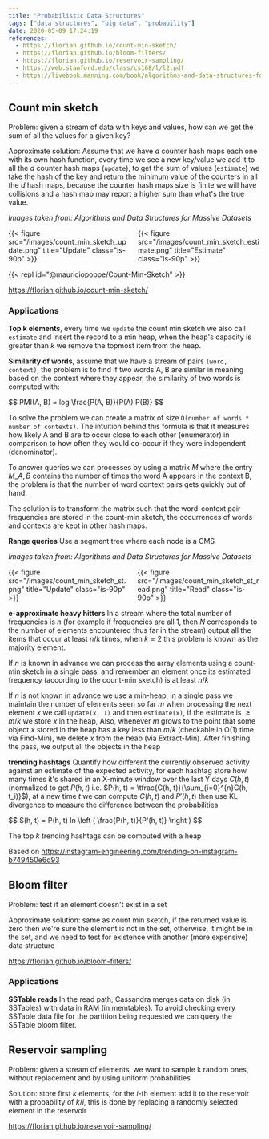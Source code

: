 ```yaml
---
title: "Probabilistic Data Structures"
tags: ["data structures", "big data", "probability"]
date: 2020-05-09 17:24:19
references:
  - https://florian.github.io/count-min-sketch/
  - https://florian.github.io/bloom-filters/
  - https://florian.github.io/reservoir-sampling/
  - https://web.stanford.edu/class/cs168/l/l2.pdf
  - https://livebook.manning.com/book/algorithms-and-data-structures-for-massive-datasets
---
```


## Count min sketch

Problem: given a stream of data with keys and values, how can we get the sum of all the values for a given key?

Approximate solution: Assume that we have $d$ counter hash maps each one with its own hash function, every time we
see a new key/value we add it to all the $d$ counter hash maps (`update`), to get the sum of values (`estimate`) we
take the hash of the key and return the minimum value of the counters in all the $d$ hash maps, 
because the counter hash maps size is finite we will have collisions and a hash map may report a higher sum than what's
the true value.

<i>Images taken from: Algorithms and Data Structures for Massive Datasets</i>
<div class="columns">
    <div class="column">
      {{< figure src="/images/count_min_sketch_update.png" title="Update" class="is-90p" >}}
    </div>
    <div class="column">
      {{< figure src="/images/count_min_sketch_estimate.png" title="Estimate" class="is-90p" >}}
    </div>
</div>

{{< repl id="@mauriciopoppe/Count-Min-Sketch" >}}   

https://florian.github.io/count-min-sketch/

### Applications

**Top k elements**, every time we `update` the count min sketch we also call `estimate` and insert the record
to a min heap, when the heap's capacity is greater than $k$ we remove the topmost item from the heap.

**Similarity of words**, assume that we have a stream of pairs `(word, context)`, the problem is to find if two words
A, B are similar in meaning based on the context where they appear, the similarity of two words is computed with:

<div>$$
PMI(A, B) = log \frac{P(A, B)}{P(A) P(B)}
$$</div> 

To solve the problem we can create a matrix of size `O(number of words * number of contexts)`. 
The intuition behind this formula is that it measures how likely A and B are to occur close to each other (enumerator) 
in comparison to how often they would co-occur if they were independent (denominator).

To answer queries we can processes by using a matrix $M$ where the entry $M\_{A,B}$ contains the number of times 
the word A appears in the context B, the problem is that the number of word context pairs gets quickly out of hand.

The solution is to transform the matrix such that the word-context pair frequencies are stored in the count-min sketch,
the occurrences of words and contexts are kept in other hash maps.
 
**Range queries** Use a segment tree where each node is a CMS

<i>Images taken from: Algorithms and Data Structures for Massive Datasets</i>
<div class="columns">
    <div class="column">
      {{< figure src="/images/count_min_sketch_st.png" title="Update" class="is-90p" >}}
    </div>
    <div class="column">
      {{< figure src="/images/count_min_sketch_st_read.png" title="Read" class="is-90p" >}}
    </div>
</div>

**e-approximate heavy hitters** In a stream where the total number of frequencies is $n$ (for example if frequencies are all 1, 
then $N$ corresponds to the number of elements encountered thus far in the stream) output all the items that occur
at least $n/k$ times, when $k=2$ this problem is known as the majority element.

If $n$ is known in advance we can process the array elements using a count-min sketch in a single pass, 
and remember an element once its estimated frequency (according to the count-min sketch) is at least $n/k$

If $n$ is not known in advance we use a min-heap, in a single pass we maintain the number of elements seen so far $m$
when processing the next element $x$ we call `update(x, 1)` and then `estimate(x)`,
if the estimate is $\geq m/k$ we store $x$ in the heap, Also, whenever $m$ grows to the point that some object $x$ stored 
in the heap has a key less than $m/k$ (checkable in O(1) time via Find-Min),
we delete $x$ from the heap (via Extract-Min). After finishing the pass, we output all the objects in the heap

**trending hashtags** Quantify how different the currently observed activity against an estimate of the 
expected activity, for each hashtag store how many times it's shared in an X-minute window over the
last Y days $C(h, t)$ (normalized to get $P(h, t)$ i.e. $P(h, t) = \tfrac{C(h, t)}{\sum_{i=0}^{n}C(h, t_i)}$), at a new time $t$ we can compute $C(h, t)$ and $P'(h, t)$ then use
KL divergence to measure the difference between the probabilities

<div>$$
S(h, t) = P(h, t) ln \left ( \frac{P(h, t)}{P'(h, t)} \right )
$$</div>

The top $k$ trending hashtags can be computed with a heap

Based on https://instagram-engineering.com/trending-on-instagram-b749450e6d93

## Bloom filter

Problem: test if an element doesn't exist in a set

Approximate solution: same as count min sketch, if the returned value is zero then we're sure the element
is not in the set, otherwise, it might be in the set, and we need to test for existence with another (more expensive) data structure

https://florian.github.io/bloom-filters/

### Applications

**SSTable reads** In the read path, Cassandra merges data on disk (in SSTables) with data in RAM (in memtables). 
To avoid checking every SSTable data file for the partition being requested we can query the SSTable
bloom filter.

## Reservoir sampling

Problem: given a stream of elements, we want to sample k random ones, without replacement and by using uniform probabilities

Solution: store first $k$ elements, for the $i$-th element add it to the reservoir with a probability of $k/i$, this is
done by replacing a randomly selected element in the reservoir

https://florian.github.io/reservoir-sampling/
